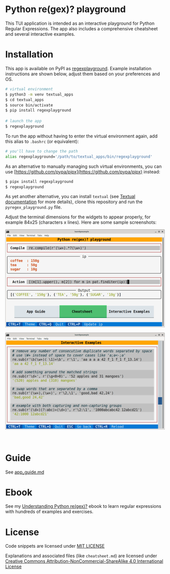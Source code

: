 # Python re(gex)? playground

This TUI application is intended as an interactive playground for Python Regular Expressions. The app also includes a comprehensive cheatsheet and several interactive examples.

# Installation

This app is available on PyPI as [regexplayground](https://pypi.org/project/regexplayground/). Example installation instructions are shown below, adjust them based on your preferences and OS.

```bash
# virtual environment
$ python3 -m venv textual_apps
$ cd textual_apps
$ source bin/activate
$ pip install regexplayground

# launch the app
$ regexplayground
```

To run the app without having to enter the virtual environment again, add this alias to `.bashrc` (or equivalent):

```bash
# you'll have to change the path
alias regexplayground='/path/to/textual_apps/bin/regexplayground'
```

As an alternative to manually managing such virtual environments, you can use [https://github.com/pypa/pipx](https://github.com/pypa/pipx) instead:

```bash
$ pipx install regexplayground
$ regexplayground
```

As yet another alternative, you can install `textual` (see [Textual documentation](https://textual.textualize.io/getting_started/) for more details), clone this repository and run the `pyregex_playground.py` file.

Adjust the terminal dimensions for the widgets to appear properly, for example 84x25 (characters x lines). Here are some sample screenshots:

<p align="center"><img src="./pyregex_finditer.png" alt="Sample screenshot from the Playground screen" /></p>

<p align="center"><img src="./pyregex_examples.png" alt="Sample screenshot from the Interactive Examples screen" /></p><br>

# Guide

See [app_guide.md](./app_guide.md)

# Ebook

See my [Understanding Python re(gex)?](https://github.com/learnbyexample/py_regular_expressions) ebook to learn regular expressions with hundreds of examples and exercises.

# License

Code snippets are licensed under [MIT LICENSE](../LICENSE)

Explanations and associated files (like `cheatsheet.md`) are licensed under [Creative Commons Attribution-NonCommercial-ShareAlike 4.0 International License](https://creativecommons.org/licenses/by-nc-sa/4.0/)

